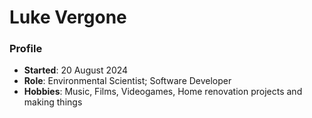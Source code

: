 # Luke Vergone

### Profile
- **Started**: 20 August 2024
- **Role**: Environmental Scientist; Software Developer
- **Hobbies**: Music, Films, Videogames, Home renovation projects and making things
